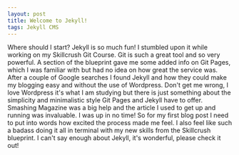 ```yaml
---
layout: post
title: Welcome to Jekyll!
tags: Jekyll CMS
---
```


Where should I start? Jekyll is so much fun! I stumbled upon it while working on my Skillcrush Git Course. Git is such a great tool and so very powerful. A section of the blueprint gave me some added info on Git Pages, which I was familiar with but had no idea on how great the service was. After a couple of Google searches I found Jekyll and how they could make my blogging easy and without the use of Wordpress. Don't get me wrong, I love Wordpress it's what I am studying but there is just something about the simplicity and minimalistic style Git Pages and Jekyll have to offer. Smashing Magazine was a big help and the article I used to get up and running was invaluable. I was up in no time! So for my first blog post I need to put into words how excited the process made me feel. I also feel like such a badass doing it all in terminal with my new skills from the Skillcrush blueprint. I can't say enough about Jekyll, it's wonderful, please check it out!

